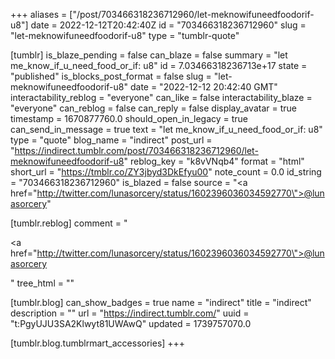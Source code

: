 +++
aliases = ["/post/703466318236712960/let-meknowifuneedfoodorif-u8"]
date = 2022-12-12T20:42:40Z
id = "703466318236712960"
slug = "let-meknowifuneedfoodorif-u8"
type = "tumblr-quote"

[tumblr]
is_blaze_pending = false
can_blaze = false
summary = "let me_know_if_u_need_food_or_if: u8"
id = 7.03466318236713e+17
state = "published"
is_blocks_post_format = false
slug = "let-meknowifuneedfoodorif-u8"
date = "2022-12-12 20:42:40 GMT"
interactability_reblog = "everyone"
can_like = false
interactability_blaze = "everyone"
can_reblog = false
can_reply = false
display_avatar = true
timestamp = 1670877760.0
should_open_in_legacy = true
can_send_in_message = true
text = "let me_know_if_u_need_food_or_if: u8"
type = "quote"
blog_name = "indirect"
post_url = "https://indirect.tumblr.com/post/703466318236712960/let-meknowifuneedfoodorif-u8"
reblog_key = "k8vVNqb4"
format = "html"
short_url = "https://tmblr.co/ZY3jbyd3DkEfyu00"
note_count = 0.0
id_string = "703466318236712960"
is_blazed = false
source = "<a href=\"http://twitter.com/lunasorcery/status/1602396036034592770\">@lunasorcery</a>"

[tumblr.reblog]
comment = "<p><a href=\"http://twitter.com/lunasorcery/status/1602396036034592770\">@lunasorcery</a></p>"
tree_html = ""

[tumblr.blog]
can_show_badges = true
name = "indirect"
title = "indirect"
description = ""
url = "https://indirect.tumblr.com/"
uuid = "t:PgyUJU3SA2Klwyt81UWAwQ"
updated = 1739757070.0

[tumblr.blog.tumblrmart_accessories]
+++
